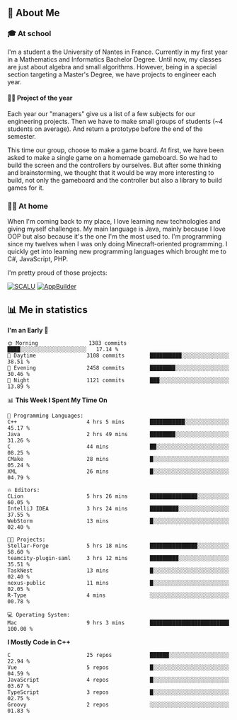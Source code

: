 ## 👀 About Me

### 🎓 At school

I'm a student a the University of Nantes in France. Currently in my first year in a Mathematics and Informatics Bachelor Degree. Until now, my classes are just about algebra and small algorithms. However, being in a special section targeting a Master's Degree, we have projects to engineer each year. 

#### 🔧🔬 Project of the year

Each year our "managers" give us a list of a few subjects for our engineering projects. Then we have to make small groups of students (~4 students on average). And return a prototype before the end of the semester.

This time our group, choose to make a game board. At first, we have been asked to make a single game on a homemade gameboard. So we had to build the screen and the controllers by ourselves. 
But after some thinking and brainstorming, we thought that it would be way more interesting to build, not only the gameboard and the controller but also a library to build games for it.

### 👨‍💻 At home

When I'm coming back to my place, I love learning new technologies and giving myself challenges. My main language is Java, mainly because I love OOP but also because it's the one I'm the most used to. I'm programming since my twelves when I was only doing Minecraft-oriented programming.  I quickly get into learning new programming languages which brought me to C#, JavaScript, PHP. 

I'm pretty proud of those projects:

[![SCALU](https://github-readme-stats.vercel.app/api/pin?username=renardfute&repo=SCALU)](https://github.com/renardfute/scalu)
[![AppBuilder](https://github-readme-stats.vercel.app/api/pin?username=pulsedev2&repo=AppBuilder)](https://github.com/pulsedev2/AppBuilder)

## 📊 Me in statistics
<!--START_SECTION:waka-->
**I'm an Early 🐤** 

```text
🌞 Morning                1383 commits        ████░░░░░░░░░░░░░░░░░░░░░   17.14 % 
🌆 Daytime                3108 commits        ██████████░░░░░░░░░░░░░░░   38.51 % 
🌃 Evening                2458 commits        ████████░░░░░░░░░░░░░░░░░   30.46 % 
🌙 Night                  1121 commits        ███░░░░░░░░░░░░░░░░░░░░░░   13.89 % 
```


📊 **This Week I Spent My Time On** 

```text
💬 Programming Languages: 
C++                      4 hrs 5 mins        ███████████░░░░░░░░░░░░░░   45.17 % 
Java                     2 hrs 49 mins       ████████░░░░░░░░░░░░░░░░░   31.26 % 
C                        44 mins             ██░░░░░░░░░░░░░░░░░░░░░░░   08.25 % 
CMake                    28 mins             █░░░░░░░░░░░░░░░░░░░░░░░░   05.24 % 
XML                      26 mins             █░░░░░░░░░░░░░░░░░░░░░░░░   04.79 % 

🔥 Editors: 
CLion                    5 hrs 26 mins       ███████████████░░░░░░░░░░   60.05 % 
IntelliJ IDEA            3 hrs 24 mins       █████████░░░░░░░░░░░░░░░░   37.55 % 
WebStorm                 13 mins             █░░░░░░░░░░░░░░░░░░░░░░░░   02.40 % 

🐱‍💻 Projects: 
Stellar-Forge            5 hrs 18 mins       ███████████████░░░░░░░░░░   58.60 % 
teamcity-plugin-saml     3 hrs 12 mins       █████████░░░░░░░░░░░░░░░░   35.51 % 
TaskNest                 13 mins             █░░░░░░░░░░░░░░░░░░░░░░░░   02.40 % 
nexus-public             11 mins             █░░░░░░░░░░░░░░░░░░░░░░░░   02.05 % 
R-Type                   4 mins              ░░░░░░░░░░░░░░░░░░░░░░░░░   00.78 % 

💻 Operating System: 
Mac                      9 hrs 3 mins        █████████████████████████   100.00 % 
```

**I Mostly Code in C++** 

```text
C                        25 repos            ██████░░░░░░░░░░░░░░░░░░░   22.94 % 
Vue                      5 repos             █░░░░░░░░░░░░░░░░░░░░░░░░   04.59 % 
JavaScript               4 repos             █░░░░░░░░░░░░░░░░░░░░░░░░   03.67 % 
TypeScript               3 repos             █░░░░░░░░░░░░░░░░░░░░░░░░   02.75 % 
Groovy                   2 repos             ░░░░░░░░░░░░░░░░░░░░░░░░░   01.83 % 
```




<!--END_SECTION:waka-->
